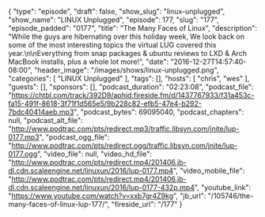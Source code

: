 {
  "type": "episode",
  "draft": false,
  "show_slug": "linux-unplugged",
  "show_name": "LINUX Unplugged",
  "episode": 177,
  "slug": "177",
  "episode_padded": "0177",
  "title": "The Many Faces of Linux",
  "description": "While the guys are hibernating over this holiday week, We look back on some of the most interesting topics the virtual LUG covered this year.\n\nEverything from snap packages & ubuntu reviews to LXD & Arch MacBook installs, plus a whole lot more!",
  "date": "2016-12-27T14:57:40-08:00",
  "header_image": "/images/shows/linux-unplugged.png",
  "categories": [
    "LINUX Unplugged"
  ],
  "tags": [],
  "hosts": [
    "chris",
    "wes"
  ],
  "guests": [],
  "sponsors": [],
  "podcast_duration": "02:23:08",
  "podcast_file": "https://chtbl.com/track/392D9/aphid.fireside.fm/d/1437767933/f31a453c-fa15-491f-8618-3f71f1d565e5/9b228c82-efb5-47e4-b292-7bdc40414aeb.mp3",
  "podcast_bytes": 69095040,
  "podcast_chapters": null,
  "podcast_alt_file": "http://www.podtrac.com/pts/redirect.mp3/traffic.libsyn.com/jnite/lup-0177.mp3",
  "podcast_ogg_file": "http://www.podtrac.com/pts/redirect.ogg/traffic.libsyn.com/jnite/lup-0177.ogg",
  "video_file": null,
  "video_hd_file": "http://www.podtrac.com/pts/redirect.mp4/201406.jb-dl.cdn.scaleengine.net/linuxun/2016/lup-0177.mp4",
  "video_mobile_file": "http://www.podtrac.com/pts/redirect.mp4/201406.jb-dl.cdn.scaleengine.net/linuxun/2016/lup-0177-432p.mp4",
  "youtube_link": "https://www.youtube.com/watch?v=xxb7gr4Z9kg",
  "jb_url": "/105746/the-many-faces-of-linux-lup-177/",
  "fireside_url": "/177"
}

